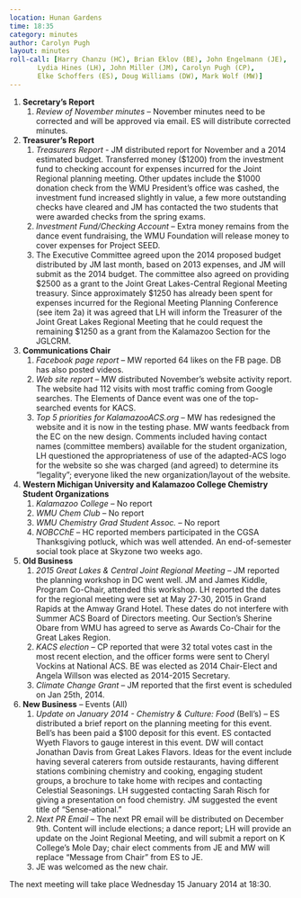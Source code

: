 ```yaml
---
location: Hunan Gardens
time: 18:35
category: minutes
author: Carolyn Pugh
layout: minutes
roll-call: [Harry Chanzu (HC), Brian Eklov (BE), John Engelmann (JE),
	   Lydia Hines (LH), John Miller (JM), Carolyn Pugh (CP),
	   Elke Schoffers (ES), Doug Williams (DW), Mark Wolf (MW)]
---
```


1. **Secretary’s Report**
   1. *Review of November minutes* – November minutes need to be corrected and will be approved via email. ES will distribute corrected minutes.
2. **Treasurer’s Report**
   1. *Treasurers Report* - JM distributed report for November and a 2014 estimated budget. Transferred money ($1200) from the investment fund to checking account for expenses incurred for the Joint Regional planning meeting.  Other updates include the $1000 donation check from the WMU President’s office was cashed, the investment fund increased slightly in value, a few more outstanding checks have cleared and JM has contacted the two students that were awarded checks from the spring exams.
   2. *Investment Fund/Checking Account* – Extra money remains from the dance event fundraising, the WMU Foundation will release money to cover expenses for Project SEED.
   3. The Executive Committee agreed upon the 2014 proposed budget distributed by JM last month, based on 2013 expenses, and JM will submit as the 2014 budget.  The committee also agreed on providing $2500 as a grant to the Joint Great Lakes-Central Regional Meeting treasury.  Since approximately $1250 has already been spent for expenses incurred for the Regional Meeting Planning Conference (see item 2a) it was agreed that LH will inform the Treasurer of the Joint Great Lakes Regional Meeting that he could request the remaining $1250 as a grant from the Kalamazoo Section for the JGLCRM.
3. **Communications Chair**
   1. *Facebook page report* – MW reported 64 likes on the FB page.  DB has also posted videos.
   2. *Web site report* – MW distributed November’s website activity report.  The website had 112 visits with most traffic coming from Google searches.  The Elements of Dance event was one of the top- searched events for KACS.
   3. *Top 5 priorities for KalamazooACS.org* – MW has redesigned the website and it is now in the testing phase.  MW wants feedback from the EC on the new design.  Comments included having contact names (committee members) available for the student organization, LH questioned the appropriateness of use of the adapted-ACS logo for the website so she was charged (and agreed) to determine its “legality”; everyone liked the new organization/layout of the website.
4. **Western Michigan University and Kalamazoo College Chemistry Student Organizations**
   1. *Kalamazoo College* – No report
   2. *WMU Chem Club* – No report
   3. *WMU Chemistry Grad Student Assoc.*  – No report
   4. *NOBCChE* – HC reported members participated in the CGSA Thanksgiving potluck, which was well attended.  An end-of-semester social took place at Skyzone two weeks ago.
5. **Old Business**
   1. *2015 Great Lakes & Central Joint Regional Meeting* – JM reported the planning workshop in DC went well.  JM and James Kiddle, Program Co-Chair, attended this workshop.  LH reported the dates for the regional meeting were set at May 27-30, 2015 in Grand Rapids at the Amway Grand Hotel.  These dates do not interfere with Summer ACS Board of Directors meeting.  Our Section’s Sherine Obare from WMU has agreed to serve as Awards Co-Chair for the Great Lakes Region.
   2. *KACS election* – CP reported that were 32 total votes cast in the most recent election, and the officer forms were sent to Cheryl Vockins at National ACS.  BE was elected as 2014 Chair-Elect and Angela Willson was elected as 2014-2015 Secretary.
   3. *Climate Change Grant* – JM reported that the first event is scheduled on Jan 25th, 2014. 
6. **New Business** – Events (All)
   1. *Update on January 2014 - Chemistry & Culture: Food* (Bell’s) – ES distributed a brief report on the planning meeting for this event.  Bell’s has been paid a $100 deposit for this event.  ES contacted Wyeth Flavors to gauge interest in this event.  DW will contact Jonathan Davis from Great Lakes Flavors.  Ideas for the event include having several caterers from outside restaurants, having different stations combining chemistry and cooking, engaging student groups, a brochure to take home with recipes and contacting Celestial Seasonings.  LH suggested contacting Sarah Risch for giving a presentation on food chemistry.  JM suggested the event title of “Sense-ational.”
   2. *Next PR Email* – The next PR email will be distributed on December 9th.  Content will include elections; a dance report; LH will provide an update on the Joint Regional Meeting, and will submit a report on K College’s Mole Day; chair elect comments from JE and MW will replace “Message from Chair” from ES to JE.
   3. JE was welcomed as the new chair.

The next meeting will take place Wednesday 15 January 2014 at 18:30.
